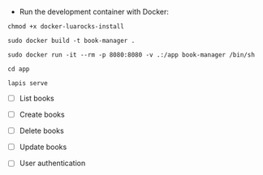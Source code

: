 - Run the development container with Docker:

`chmod +x docker-luarocks-install`

`sudo docker build -t book-manager .`

`sudo docker run -it --rm -p 8080:8080 -v .:/app book-manager /bin/sh`

`cd app`

`lapis serve`

- [ ] List books
- [ ] Create books
- [ ] Delete books
- [ ] Update books

- [ ] User authentication
